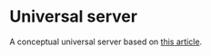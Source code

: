 # Universal server

A conceptual universal server based on [this article](https://joearms.github.io/published/2013-11-21-My-favorite-erlang-program.html).
